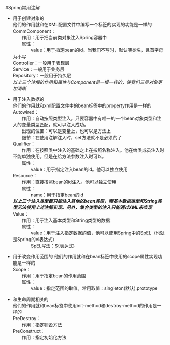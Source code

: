 #Spring常用注解
* 用于创建对象的  
他们的作用就和在XML配置文件中编写一个<bean>标签的实现的功能是一样的  
CommComponent：  
&emsp;&emsp;作用：用于把当前类对象注入Spring容器中  
&emsp;&emsp;属性：  
&emsp;&emsp;&emsp;&emsp;value：用于指定bean的id。当我们不写时，默认喂类名，且首字母为小写  
Controller：一般用于表现层  
Service：一般用于业务层  
Repository：一般用于持久层  
*以上三个注解的作用和属性与Component是一模一样的，使我们三层对象更加清晰*  

* 用于注入数据的  
他们的作用就和xml配置文件中的bean标签中的property作用是一样的
Autowired：  
&emsp;&emsp;作用：自动按照类型注入。只要容器中有唯一的一个bean对象类型和注入的变量类型匹配，就可以注入成功。    
&emsp;&emsp;出现的位置：可以是变量上，也可以是方法上  
&emsp;&emsp;细节：在使用注解注入时，set方法就不是必须的了  
Qualifier：  
&emsp;&emsp;作用：在按照类中注入的基础之上在按照名称注入。他在给类成员注入时不能单独使用。但是在给方法参数注入时可以。  
&emsp;&emsp;属性：  
&emsp;&emsp;&emsp;&emsp;value：用于指定注入bean的id。他可以独立使用  
Resource：  
&emsp;&emsp;作用：直接按照bean的id注入。他可以独立使用  
&emsp;&emsp;属性：  
&emsp;&emsp;&emsp;&emsp;name：用于指定bean的id  
***以上三个注入类型都只能注入其他的bean类型，而基本数据类型和String类型无法使用上述注解实现。另外，集合类型的注入只能通过XML来实现***  
Value：  
&emsp;&emsp;作用：用于注入基本类型和String类型的数据  
&emsp;&emsp;属性：  
&emsp;&emsp;&emsp;&emsp;value：用于注入指定数据的值，他可以使用Spring中的SpEL（也就是Spring的el表达式）  
&emsp;&emsp;&emsp;&emsp;SpEL写法：${表达式}  
* 用于改变作用范围的
他们的作用就和在bean标签中使用的scope属性实现功能是一样的  
Scope：  
&emsp;&emsp;作用：用于指定bean的作用范围  
&emsp;&emsp;属性：  
&emsp;&emsp;&emsp;&emsp;value：指定范围的取值。常用取值：singleton(默认),prototype  
* 和生命周期相关的  
他们的作用就和bean标签中使用init-method和destroy-method的作用是一样的  
PreDestroy：  
&emsp;&emsp;作用：指定销毁方法  
PreConstruct：  
&emsp;&emsp;作用：指定初始化方法

